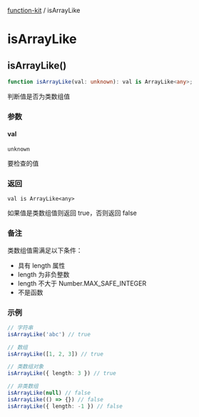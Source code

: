 [function-kit](index.md) / isArrayLike

# isArrayLike

## isArrayLike()

```ts
function isArrayLike(val: unknown): val is ArrayLike<any>;
```

判断值是否为类数组值

### 参数

#### val

`unknown`

要检查的值

### 返回

`val is ArrayLike<any>`

如果值是类数组值则返回 true，否则返回 false

### 备注

类数组值需满足以下条件：
- 具有 length 属性
- length 为非负整数
- length 不大于 Number.MAX_SAFE_INTEGER
- 不是函数

### 示例

```ts
// 字符串
isArrayLike('abc') // true

// 数组
isArrayLike([1, 2, 3]) // true

// 类数组对象
isArrayLike({ length: 3 }) // true

// 非类数组
isArrayLike(null) // false
isArrayLike(() => {}) // false
isArrayLike({ length: -1 }) // false
```
